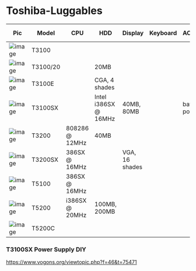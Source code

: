 # Toshiba-Luggables




| Pic | Model | CPU | HDD | Display | Keyboard | AC/Battery | FDD | RAM | Video connector |
|-|------|-----------|------|-------|-------|--|--|-|-|
| ![image](https://user-images.githubusercontent.com/38451588/132145872-4dcf96a6-46b6-4bb1-9e2b-0eb364b1202c.png) | T3100 | 
| ![image](https://user-images.githubusercontent.com/38451588/132156877-407fe19b-c23d-4270-be8e-e486c2868c1f.png) | T3100/20 | | 20MB |
| ![image](https://user-images.githubusercontent.com/38451588/132145855-c2893c01-d5e3-4fcc-a696-e0c7a0868012.png) | T3100E | | CGA, 4 shades |
| ![image](https://user-images.githubusercontent.com/38451588/132145758-2e1ec5d3-9c39-48e3-a588-aa2c999f33bd.png) | T3100SX | | Intel i386SX @ 16MHz | 40MB, 80MB | | battery powered|
| ![image](https://user-images.githubusercontent.com/38451588/132145966-05bdf7b5-c003-4282-9be4-f3f53c89d23d.png) | T3200 | 808286 @ 12MHz | 40MB |
| ![image](https://user-images.githubusercontent.com/38451588/132156900-ec600cab-1ae3-491f-9390-c1e370f1ce05.png) | T3200SX | 386SX @ 16MHz | | VGA, 16 shades| 
| ![image](https://user-images.githubusercontent.com/38451588/132157114-dcd7da20-5dc4-4b51-acd2-3f2cfd6c5c5a.png) | T5100 | 386SX @ 16MHz | 
| ![image](https://user-images.githubusercontent.com/38451588/132145960-61c5740c-3ec9-47e6-a87f-779d39600840.png) | T5200 | i386SX @ 20MHz | 100MB, 200MB | |  | |
| ![image](https://user-images.githubusercontent.com/38451588/132157999-639ebbf5-c3af-4e63-8f74-da64561de17f.png) | T5200C |



### T3100SX Power Supply DIY

https://www.vogons.org/viewtopic.php?f=46&t=75471
